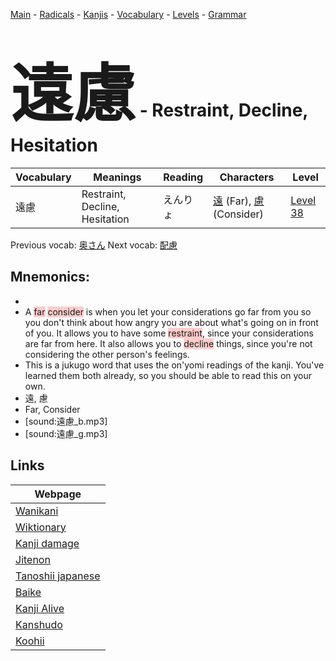 <style> bigfont {font-size: 100px}</style>
[Main](../README.md) -
[Radicals](../radicals.md) -
[Kanjis](../kanjis.md) -
[Vocabulary](../vocabulary.md) -
[Levels](../levels.md) -
[Grammar](../grammar.md)
# <bigfont> 遠慮</bigfont> - Restraint, Decline, Hesitation 

| Vocabulary | Meanings | Reading | Characters | Level |
| --- | --- | --- | --- | --- |
| 遠慮 | Restraint, Decline, Hesitation | えんりょ |  [遠](../kanjis/遠.md) (Far), [慮](../kanjis/慮.md) (Consider) | [Level 38](../levels/wk_level38.md) |

Previous vocab: [奥さん](奥さん.md) Next vocab: [配慮](配慮.md) 

## Mnemonics:

* 
* A <span style="background-color:#ffcccb"> far</span> <span style="background-color:#ffcccb"> consider</span> is when you let your considerations go far from you so you don't think about how angry you are about what's going on in front of you. It allows you to have some <span style="background-color:#ffcccb"> restraint</span>, since your considerations are far from here. It also allows you to <span style="background-color:#ffcccb"> decline</span> things, since you're not considering the other person's feelings.
* This is a jukugo word that uses the on'yomi readings of the kanji. You've learned them both already, so you should be able to read this on your own.
* 遠, 慮
* Far, Consider
* [sound:遠慮_b.mp3]
* [sound:遠慮_g.mp3]


## Links 

| Webpage |
| --- |
| [Wanikani          ](https://www.wanikani.com/kanji/遠慮) |
| [Wiktionary        ](https://en.wiktionary.org/wiki/遠慮) |
| [Kanji damage      ](http://www.kanjidamage.com/kanji/search?utf8=✓&q=遠慮) |
| [Jitenon           ](https://jitenon.com/kanji/遠慮) |
| [Tanoshii japanese ](https://www.tanoshiijapanese.com/dictionary/kanji.cfm?k=遠慮) |
| [Baike             ](https://baike.baidu.com/item/遠慮) |
| [Kanji Alive       ](https://app.kanjialive.com/遠慮) |
| [Kanshudo          ](https://www.kanshudo.com/searchmn?q=遠慮) |
| [Koohii            ](https://kanji.koohii.com/study/kanji/遠慮) |
